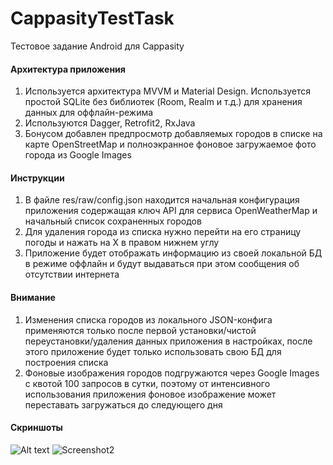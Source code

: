 # CappasityTestTask
Тестовое задание Android для Cappasity

#### Архитектура приложения
1. Используется архитектура MVVM и Material Design. Используется простой SQLite без библиотек (Room, Realm и т.д.) для хранения данных для оффлайн-режима
2. Используются Dagger, Retrofit2, RxJava
3. Бонусом добавлен предпросмотр добавляемых городов в списке на карте OpenStreetMap и полноэкранное фоновое загружаемое фото города из Google Images

#### Инструкции
1. В файле res/raw/config.json находится начальная конфигурация приложения содержащая ключ API для сервиса OpenWeatherMap и начальный список сохраненных городов
2. Для удаления города из списка нужно перейти на его страницу погоды и нажать на X в правом нижнем углу
3. Приложение будет отображать информацию из своей локальной БД в режиме оффлайн и будут выдаваться при этом сообщения об отсутствии интернета

#### Внимание
1. Изменения списка городов из локального JSON-конфига применяются только после первой установки/чистой переустановки/удаления данных приложения в настройках, после этого приложение будет только использовать свою БД для построения списка
2. Фоновые изображения городов подгружаются через Google Images с квотой 100 запросов в сутки, поэтому от интенсивного использования приложения фоновое изображение может переставать загружаться до следующего дня

#### Скриншоты
![Alt text](Screenshot1.png)
![Screenshot2](Screenshot2.png)